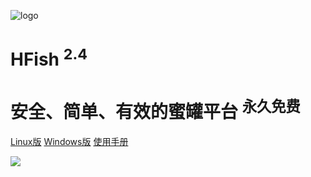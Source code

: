 <!-- _coverpage.md -->

![logo](http://img.threatbook.cn/hfish/logo.png ":size=200x202")

# HFish <sup class="version">2.4</sup>

# 安全、简单、有效的蜜罐平台 <sup class="version">永久免费</sup>





[Linux版](https://hfish.io/#/deploy?id=%e4%b8%80%e9%94%ae%e5%ae%89%e8%a3%85)
[Windows版](https://hfish.io/#/deploy?id=windows%e5%ae%89%e8%a3%85%e8%af%b4%e6%98%8e)
[使用手册](#什么是蜜罐)

<!-- 背景图片 -->

![](http://img.threatbook.cn/hfish/background.jpg)